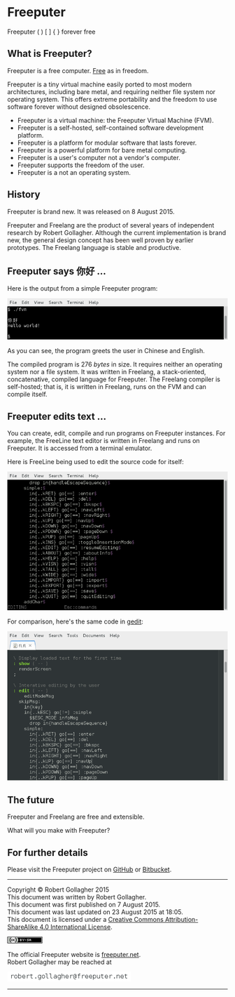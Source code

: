 <head>
<title>Freeputer</title>
<meta http-equiv="content-type" content="text/html;charset=utf-8">
<meta name="keywords" content="Freeputer, Freelang, FreeLine, Robert Gollagher">
<meta name="description" content="The official Freeputer website"
</head>

# Freeputer

Freeputer ( ) \[ \] { } forever free

## What is Freeputer?

Freeputer is a free computer. [Free](http://www.fsf.org/) as in freedom.

Freeputer is a tiny virtual machine easily ported to most modern architectures, including bare metal, and requiring neither file system nor operating system. This offers extreme portability and the freedom to use software forever without designed obsolescence.

* Freeputer is a virtual machine: the Freeputer Virtual Machine (FVM).
* Freeputer is a self-hosted, self-contained software development platform.
* Freeputer is a platform for modular software that lasts forever.
* Freeputer is a powerful platform for bare metal computing.
* Freeputer is a user's computer not a vendor's computer.
* Freeputer supports the freedom of the user.
* Freeputer is a not an operating system.

## History

Freeputer is brand new. It was released on 8 August 2015.

Freeputer and Freelang are the product of several years of independent research by Robert Gollagher. Although the current implementation is brand new, the general design concept has been well proven by earlier prototypes. The Freelang language is stable and productive.

## Freeputer says 你好 ...

Here is the output from a simple Freeputer program:

![Hello from Freeputer](img/Hello-World.png "Hello from Freeputer")

As you can see, the program greets the user in Chinese and English.

The compiled program is 276 *bytes* in size. It requires neither an operating system nor a file system. It was written in Freelang, a stack-oriented, concatenative, compiled language for Freeputer. The Freelang compiler is self-hosted; that is, it is written in Freelang, runs on the FVM and can compile itself.

## Freeputer edits text ...

You can create, edit, compile and run programs on Freeputer instances. For example, the FreeLine text editor is written in Freelang and runs on Freeputer. It is accessed from a terminal emulator.

Here is FreeLine being used to edit the source code for itself:

![The Freelang source code for FreeLine, viewed in FreeLine](img/FreeLine-Source-Code.png "The Freelang source code for FreeLine, viewed in FreeLine")

For comparison, here's the same code in [gedit](https://en.wikipedia.org/wiki/Gedit):

![The Freelang source code for FreeLine, viewed in gedit](img/gedit-FreeLine.png "The Freelang source code for FreeLine, viewed in gedit")

## The future

Freeputer and Freelang are free and extensible.

What will you make with Freeputer?

## For further details

Please visit the Freeputer project on [GitHub](https://github.com/RobertGollagher/Freeputer) or [Bitbucket](https://bitbucket.org/RobertGollagher/freeputer/src).

---

Copyright © Robert Gollagher 2015  
This document was written by Robert Gollagher.  
This document was first published on 7 August 2015.  
This document was last updated on 23 August 2015 at 18:05.  
This document is licensed under a [Creative Commons Attribution-ShareAlike 4.0 International License](http://creativecommons.org/licenses/by-sa/4.0/).

[![](img/80x15.png)](http://creativecommons.org/licenses/by-sa/4.0/)


The official Freeputer website is [freeputer.net](http://www.freeputer.net).  
Robert Gollagher may be reached at

![](img/abc.png)

---

